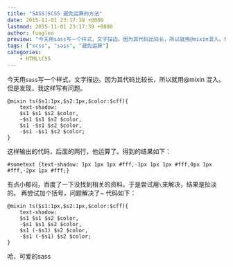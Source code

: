 ```yaml
---
title: "SASS|SCSS 避免运算的方法"
date: 2015-11-01 23:17:39 +0800
lastmod: 2015-11-01 23:17:39 +0800
author: fungleo
preview: "今天用sass写一个样式，文字描边。因为其代码比较长，所以就用@mixin混入。但是发现，我这样写有问题。发生了我不想要的sass运算，怎么解决呢？"
tags: ["scss", "sass", "避免运算"]
categories:
    - HTML\CSS
---
```


今天用`sass`写一个样式，文字描边。因为其代码比较长，所以就用@mixin 混入。但是发现，我这样写有问题。
```
@mixin ts($s1:1px,$s2:1px,$color:$cff){
	text-shadow:
	$s1 $s1 $s2 $color,
	-$s1 $s1 $s2 $color,
	$s1 -$s1 $s2 $color,
	-$s1 -$s1 $s2 $color;
}
```
这样输出的代码，后面的两行，他运算了。得到的结果如下：
```
#sometext {text-shadow: 1px 1px 1px #fff,-1px 1px 1px #fff,0px 1px #fff,-2px 1px #fff;}
```
有点小郁闷，百度了一下没找到相关的资料。于是尝试用`\`来解决，结果是扯淡的。
再尝试加个括号，问题解决了~
代码如下：
```
@mixin ts($s1:1px,$s2:1px,$color:$cff){
	text-shadow:
	$s1 $s1 $s2 $color,
	-$s1 $s1 $s2 $color,
	$s1 (-$s1) $s2 $color,
	-$s1 (-$s1) $s2 $color;
}
```
哈，可爱的sass